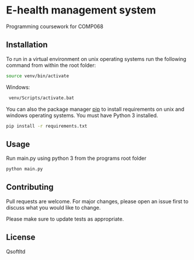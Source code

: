 # E-health management system

Programming coursework for COMP068
## Installation
To run in a virtual environment on unix operating systems run the following command from within the root folder:
```bash
source venv/bin/activate
```
Windows:
```bash
 venv/Scripts/activate.bat
```
You can also the package manager [pip](https://pip.pypa.io/en/stable/) to install requirements on unix and windows operating systems. You must have Python 3 installed.

```bash
pip install -r requirements.txt
```

## Usage
Run main.py using python 3 from the programs root folder
```python
python main.py
```

## Contributing
Pull requests are welcome. For major changes, please open an issue first to discuss what you would like to change.

Please make sure to update tests as appropriate.

## License
Qsoftltd
